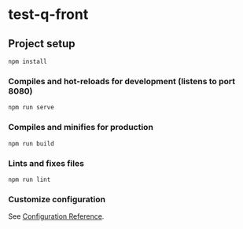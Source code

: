 # test-q-front

## Project setup
```
npm install
```

### Compiles and hot-reloads for development (listens to port 8080)
```
npm run serve
```

### Compiles and minifies for production
```
npm run build
```

### Lints and fixes files
```
npm run lint
```

### Customize configuration
See [Configuration Reference](https://cli.vuejs.org/config/).

